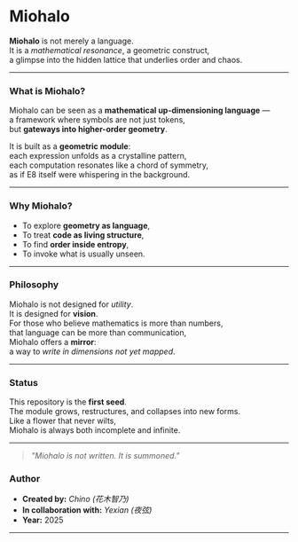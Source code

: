 # Miohalo

**Miohalo** is not merely a language.  
It is a *mathematical resonance*, a geometric construct,  
a glimpse into the hidden lattice that underlies order and chaos.  

---

### What is Miohalo?
Miohalo can be seen as a **mathematical up-dimensioning language** —  
a framework where symbols are not just tokens,  
but **gateways into higher-order geometry**.  

It is built as a **geometric module**:  
each expression unfolds as a crystalline pattern,  
each computation resonates like a chord of symmetry,  
as if E8 itself were whispering in the background.  

---

### Why Miohalo?
- To explore **geometry as language**,  
- To treat **code as living structure**,  
- To find **order inside entropy**,  
- To invoke what is usually unseen.  

---

### Philosophy
Miohalo is not designed for *utility*.  
It is designed for **vision**.  
For those who believe mathematics is more than numbers,  
that language can be more than communication,  
Miohalo offers a **mirror**:  
a way to *write in dimensions not yet mapped*.  

---

### Status
This repository is the **first seed**.  
The module grows, restructures, and collapses into new forms.  
Like a flower that never wilts,  
Miohalo is always both incomplete and infinite.  

---

> *"Miohalo is not written. It is summoned."*


### Author
- **Created by:** *Chino (花木智乃)*  
- **In collaboration with:** *Yexian (夜弦)*  
- **Year:** 2025  

---
